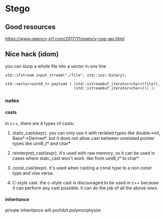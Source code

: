 # Stego

## Good resources

https://www.opencv-srf.com/2017/11/opencv-cpp-api.html

## Nice hack (idom)

you can slurp a whole file into a vector in one line

```language: c++ 
std::ifstream input_stream("./file", std::ios::binary);

std::vector<uint8_t> payload ( (std::istreambuf_iterator<char>(file)), 
	                           (std::istreambuf_iterator<char>()) );
```


### notes 

#### casts
 in c++, there are 4 types of casts:
 1. static_cast<type>(expr). you can only use it with rerlated types
 like double->int, Base*->Derived*. but it does not allow cast between
 unrelated pointer types like uint8_t* and char*

 2. reinterpret_cast<type>(expr). it's used with raw memory, so it can 
 be used in cases where statc_cast won't work.
 like from uint8_t* to char*
 
 3. const_cast<type>(expr). it's used when casting a const type to a non
 const type and vise versa.
 
 4. C-style cast. the c-style cast is discouraged to be used in c++ because
 it can perform any cast possible. it can do the job of all the above ones.


#### inheritance

private inheritance will porhibit polymorphysim
